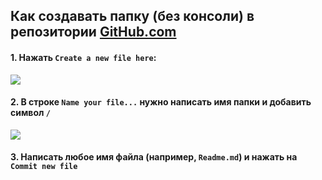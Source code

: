 ## Как создавать папку (без консоли) в репозитории [GitHub.com](www.github.com)

#### 1. Нажать `Create a new file here`:

![](https://github.com/soda-io/Hacks-and-Tips/blob/master/media/images/create_new_file.jpeg?raw=true)


#### 2. В строке `Name your file...`  нужно написать имя папки и добавить символ `/` 

![](https://github.com/soda-io/Hacks-and-Tips/blob/master/media/images/changing_file_path.png?raw=true)


#### 3. Написать любое имя файла (например, `Readme.md`) и нажать на `Commit new file`
